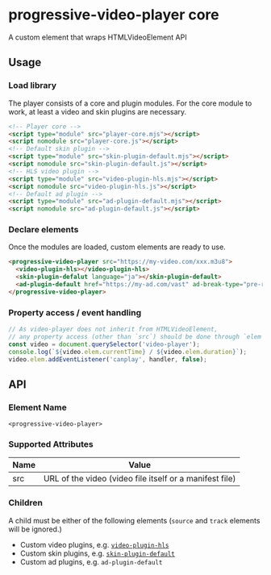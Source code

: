 # progressive-video-player core
A custom element that wraps HTMLVideoElement API

## Usage
### Load library
The player consists of a core and plugin modules. For the core module to work, at least a video and skin plugins are necessary.
```html
<!-- Player core -->
<script type="module" src="player-core.mjs"></script>
<script nomodule src="player-core.js"></script>
<!-- Default skin plugin -->
<script type="module" src="skin-plugin-default.mjs"></script>
<script nomodule src="skin-plugin-default.js"></script>
<!-- HLS video plugin -->
<script type="module" src="video-plugin-hls.mjs"></script>
<script nomodule src="video-plugin-hls.js"></script>
<!-- Default ad plugin -->
<script type="module" src="ad-plugin-default.mjs"></script>
<script nomodule src="ad-plugin-default.js"></script>
```

### Declare elements
Once the modules are loaded, custom elements are ready to use.
```html
<progressive-video-player src="https://my-video.com/xxx.m3u8">
  <video-plugin-hls></video-plugin-hls>
  <skin-plugin-defalut language="ja"></skin-plugin-default>
  <ad-plugin-default href="https://my-ad.com/vast" ad-break-type="pre-roll"></ad-plugin-default>
</progressive-video-player>
```

### Property access / event handling
```js
// As video-player does not inherit from HTMLVideoElement,
// any property access (other than `src`) should be done through `elem` property
const video = document.querySelector('video-player');
console.log(`${video.elem.currentTime} / ${video.elem.duration}`);
video.elem.addEventListener('canplay', handler, false);
```

## API

### Element Name
`<progressive-video-player>`

### Supported Attributes
| Name       | Value                                                                                |
| ---------- | ------------------------------------------------------------------------------------ |
| src        | URL of the video (video file itself or a manifest file)                              |

### Children
A child must be either of the following elements (`source` and `track` elements will be ignored.)
* Custom video plugins, e.g. [`video-plugin-hls`](https://github.com/progressive-video-player/skin-plugin-default)
* Custom skin plugins, e.g. [`skin-plugin-default`](https://github.com/progressive-video-player/skin-plugin-default)
* Custom ad plugins, e.g. `ad-plugin-default`
```
